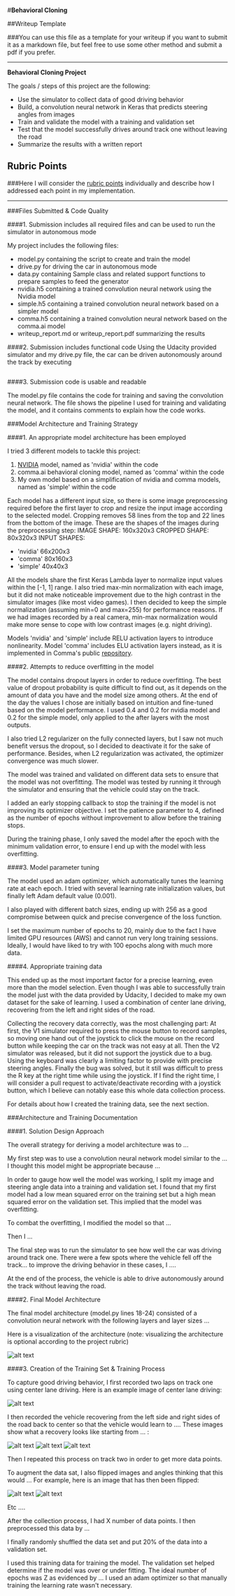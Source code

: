 #**Behavioral Cloning**

##Writeup Template

###You can use this file as a template for your writeup if you want to submit it as a markdown file, but feel free to use some other method and submit a pdf if you prefer.

---

**Behavioral Cloning Project**

The goals / steps of this project are the following:
* Use the simulator to collect data of good driving behavior
* Build, a convolution neural network in Keras that predicts steering angles from images
* Train and validate the model with a training and validation set
* Test that the model successfully drives around track one without leaving the road
* Summarize the results with a written report


[//]: # (Image References)

[image1]: ./examples/placeholder.png "Model Visualization"
[image2]: ./examples/placeholder.png "Grayscaling"
[image3]: ./examples/placeholder_small.png "Recovery Image"
[image4]: ./examples/placeholder_small.png "Recovery Image"
[image5]: ./examples/placeholder_small.png "Recovery Image"
[image6]: ./examples/placeholder_small.png "Normal Image"
[image7]: ./examples/placeholder_small.png "Flipped Image"

## Rubric Points
###Here I will consider the [rubric points](https://review.udacity.com/#!/rubrics/432/view) individually and describe how I addressed each point in my implementation.  

---
###Files Submitted & Code Quality

####1. Submission includes all required files and can be used to run the simulator in autonomous mode

My project includes the following files:
* model.py containing the script to create and train the model
* drive.py for driving the car in autonomous mode
* data.py containing Sample class and related support functions to prepare samples to feed the generator
* nvidia.h5 containing a trained convolution neural network using the Nvidia model
* simple.h5 containing a trained convolution neural network based on a simpler model
* comma.h5 containing a trained convolution neural network based on the comma.ai model
* writeup_report.md or writeup_report.pdf summarizing the results

####2. Submission includes functional code
Using the Udacity provided simulator and my drive.py file, the car can be driven autonomously around the track by executing
```sh python drive.py --speed 20 model.h5
```

####3. Submission code is usable and readable

The model.py file contains the code for training and saving the convolution neural network. The file shows the pipeline I used for training and validating the model, and it contains comments to explain how the code works.

###Model Architecture and Training Strategy

####1. An appropriate model architecture has been employed

I tried 3 different models to tackle this project:
1. [NVIDIA](https://images.nvidia.com/content/tegra/automotive/images/2016/solutions/pdf/end-to-end-dl-using-px.pdf) model, named as 'nvidia' within the code
2. comma.ai behavioral cloning model, named as 'comma' within the code
3. My own model based on a simplification of nvidia and comma models, named as 'simple' within the code

Each model has a different input size, so there is some image preprocessing required before the first layer to crop and resize the input image according to the selected model. Cropping removes 58 lines from the top and 22 lines from the bottom of the image. These are the shapes of the images during the preprocessing step:
IMAGE SHAPE: 160x320x3
CROPPED SHAPE: 80x320x3
INPUT SHAPES:
- 'nvidia' 66x200x3
- 'comma' 80x160x3
- 'simple' 40x40x3

All the models share the first Keras Lambda layer to normalize input values within the [-1, 1] range. I also tried max-min normalization with each image, but it did not make noticeable improvement due to the high contrast in the simulator images (like most video games). I then decided to keep the simple normalization (assuming min=0 and max=255) for performance reasons. If we had images recorded by a real camera, min-max normalization would make more sense to cope with low contrast images (e.g. night driving).

Models 'nvidia' and 'simple' include RELU activation layers to introduce nonlinearity. Model 'comma' includes ELU activation layers instead, as it is implemented in Comma's public [repository](https://github.com/commaai/research/blob/master/train_steering_model.py).

####2. Attempts to reduce overfitting in the model

The model contains dropout layers in order to reduce overfitting. The best value of dropout probability is quite difficult to find out, as it depends on the amount of data you have and the model size among others. At the end of the day the values I chose are initially based on intuition and fine-tuned based on the model performance. I used 0.4 and 0.2 for nvidia model and 0.2 for the simple model, only applied to the after layers with the most outputs.

I also tried L2 regularizer on the fully connected layers, but I saw not much benefit versus the dropout, so I decided to deactivate it for the sake of performance. Besides, when L2 regularization was activated, the optimizer convergence was much slower.

The model was trained and validated on different data sets to ensure that the model was not overfitting. The model was tested by running it through the simulator and ensuring that the vehicle could stay on the track.

I added an early stopping callback to stop the training if the model is not improving its optimizer objective. I set the patience parameter to 4, defined as the number of epochs without improvement to allow before the training stops.

During the training phase, I only saved the model after the epoch with the minimum validation error, to ensure I end up with the model with less overfitting.

####3. Model parameter tuning

The model used an adam optimizer, which automatically tunes the learning rate at each epoch. I tried with several learning rate initialization values, but finally left Adam default value (0.001).

I also played with different batch sizes, ending up with 256 as a good compromise between quick and precise convergence of the loss function.

I set the maximum number of epochs to 20, mainly due to the fact I have limited GPU resources (AWS) and cannot run very long training sessions. Ideally, I would have liked to try with 100 epochs along with much more data.

####4. Appropriate training data

This ended up as the most important factor for a precise learning, even more than the model selection. Even though I was able to successfully train the model just with the data provided by Udacity, I decided to make my own dataset for the sake of learning. I used a combination of center lane driving, recovering from the left and right sides of the road.

Collecting the recovery data correctly, was the most challenging part: At first, the V1 simulator required to press the mouse button to record samples, so moving one hand out of the joystick to click the mouse on the record button while keeping the car on the track was not easy at all. Then the V2 simulator was released, but it did not support the joystick due to a bug. Using the keyboard was clearly a limiting factor to provide with precise steering angles. Finally the bug was solved, but it still was difficult to press the R key at the right time while using the joystick. If I find the right time, I will consider a pull request to activate/deactivate recording with a joystick button, which I believe can notably ease this whole data collection process.

For details about how I created the training data, see the next section.

###Architecture and Training Documentation

####1. Solution Design Approach

The overall strategy for deriving a model architecture was to ...

My first step was to use a convolution neural network model similar to the ... I thought this model might be appropriate because ...

In order to gauge how well the model was working, I split my image and steering angle data into a training and validation set. I found that my first model had a low mean squared error on the training set but a high mean squared error on the validation set. This implied that the model was overfitting.

To combat the overfitting, I modified the model so that ...

Then I ...

The final step was to run the simulator to see how well the car was driving around track one. There were a few spots where the vehicle fell off the track... to improve the driving behavior in these cases, I ....

At the end of the process, the vehicle is able to drive autonomously around the track without leaving the road.

####2. Final Model Architecture

The final model architecture (model.py lines 18-24) consisted of a convolution neural network with the following layers and layer sizes ...

Here is a visualization of the architecture (note: visualizing the architecture is optional according to the project rubric)

![alt text][image1]

####3. Creation of the Training Set & Training Process

To capture good driving behavior, I first recorded two laps on track one using center lane driving. Here is an example image of center lane driving:

![alt text][image2]

I then recorded the vehicle recovering from the left side and right sides of the road back to center so that the vehicle would learn to .... These images show what a recovery looks like starting from ... :

![alt text][image3]
![alt text][image4]
![alt text][image5]

Then I repeated this process on track two in order to get more data points.

To augment the data sat, I also flipped images and angles thinking that this would ... For example, here is an image that has then been flipped:

![alt text][image6]
![alt text][image7]

Etc ....

After the collection process, I had X number of data points. I then preprocessed this data by ...


I finally randomly shuffled the data set and put 20% of the data into a validation set.

I used this training data for training the model. The validation set helped determine if the model was over or under fitting. The ideal number of epochs was Z as evidenced by ... I used an adam optimizer so that manually training the learning rate wasn't necessary.
